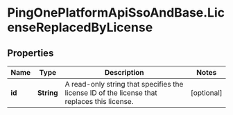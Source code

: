 # PingOnePlatformApiSsoAndBase.LicenseReplacedByLicense

## Properties

Name | Type | Description | Notes
------------ | ------------- | ------------- | -------------
**id** | **String** | A read-only string that specifies the license ID of the license that replaces this license. | [optional] 


